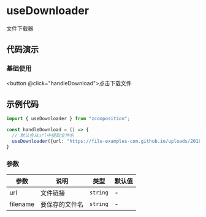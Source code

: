 # useDownloader

文件下载器

## 代码演示

### 基础使用

<button @click="handleDownload">点击下载文件</button>

<script setup lang="ts">
import { ref } from 'vue'
import { useDownloader } from "../../../../../../src";

const handleDownload = () => {
  useDownloader({url: "https://file-examples-com.github.io/uploads/2018/04/file_example_AVI_480_750kB.avi"})
}
</script>


## 示例代码

```typescript
import { useDownloader } from "zcomposition";

const handleDownload = () => {
  // 默认会从url中提取文件名
  useDownloader({url: "https://file-examples-com.github.io/uploads/2018/04/file_example_AVI_480_750kB.avi"})
}
```

### 参数

| 参数       | 说明                 | 类型         | 默认值  |
| -------    | ------------------- | ----------- | ------ |
| url        | 文件链接             | `string`    | -       |
| filename   | 要保存的文件名        | `string`   | -       |
